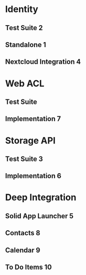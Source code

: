 # Identity
## Test Suite 2
## Standalone 1
## Nextcloud Integration 4

# Web ACL
## Test Suite
## Implementation 7

# Storage API
## Test Suite 3
## Implementation 6

# Deep Integration
## Solid App Launcher 5
## Contacts 8
## Calendar 9
## To Do Items 10
